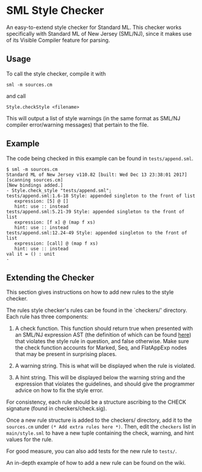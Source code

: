# SML Style Checker
An easy-to-extend style checker for Standard ML. This checker works specifically with Standard ML of New Jersey (SML/NJ), 
since it makes use of its Visible Compiler feature for parsing.

## Usage

To call the style checker, compile it with 

```
sml -m sources.cm
```

and call

```
Style.checkStyle <filename>
```

This will output a list of style warnings (in the same format as SML/NJ compiler error/warning messages) that pertain to 
the file. 


## Example
The code being checked in this example can be found in `tests/append.sml`.

```
$ sml -m sources.cm
Standard ML of New Jersey v110.82 [built: Wed Dec 13 23:38:01 2017]
[scanning sources.cm]
[New bindings added.]
- Style.check_style "tests/append.sml";
tests/append.sml:1.6-18 Style: appended singleton to the front of list
   expression: [5] @ []
   hint: use :: instead
tests/append.sml:5.21-39 Style: appended singleton to the front of list
   expression: [f x] @ (map f xs)
   hint: use :: instead
tests/append.sml:12.24-49 Style: appended singleton to the front of list
   expression: [call] @ (map f xs)
   hint: use :: instead
val it = () : unit
- 
```

## Extending the Checker

This section gives instructions on how to add new rules to the style checker. 

The rules style checker's rules can be found in the `checkers/' directory. Each rule has three components:
1. A check function. This function should return true when presented with an SML/NJ expression AST (the definition of 
which can be found [here](https://www.smlnj.org/doc/Compiler/pages/ast.html)) that violates the style rule in question, 
and false otherwise. Make sure the check function accounts for Marked, Seq, and FlatAppExp nodes that may be present
in surprising places.

2. A warning string. This is what will be displayed when the rule is violated.

3. A hint string. This will be displayed below the warning string and the expression that violates the guidelines, and 
should give the programmer advice on how to fix the style error. 

For consistency, each rule should be a structure ascribing to the CHECK signature (found in checkers/check.sig).

Once a new rule structure is added to the checkers/ directory, add it to the `sources.cm` under `(* Add extra rules here *)`.
Then, edit the `checkers` list in `main/style.sml` to have a new tuple containing the check, warning, and hint values 
for the rule. 

For good measure, you can also add tests for the new rule to `tests/`. 

An in-depth example of how to add a new rule can be found on the wiki. 
